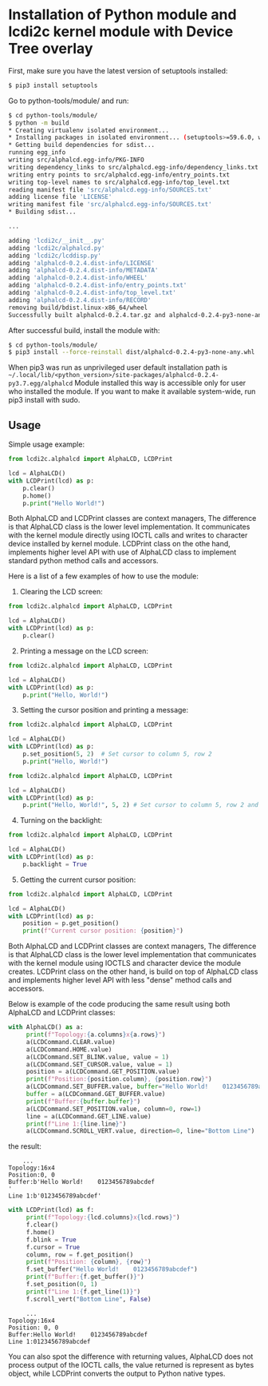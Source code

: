 # Installation of Python module and lcdi2c kernel module with Device Tree overlay 

First, make sure you have the latest version of setuptools installed:
```bash
$ pip3 install setuptools
```

Go to python-tools/module/ and run:
```bash
$ cd python-tools/module/
$ python -m build
* Creating virtualenv isolated environment...
* Installing packages in isolated environment... (setuptools>=59.6.0, wheel>=0.37.0)
* Getting build dependencies for sdist...
running egg_info
writing src/alphalcd.egg-info/PKG-INFO
writing dependency_links to src/alphalcd.egg-info/dependency_links.txt
writing entry points to src/alphalcd.egg-info/entry_points.txt
writing top-level names to src/alphalcd.egg-info/top_level.txt
reading manifest file 'src/alphalcd.egg-info/SOURCES.txt'
adding license file 'LICENSE'
writing manifest file 'src/alphalcd.egg-info/SOURCES.txt'
* Building sdist...

...

adding 'lcdi2c/__init__.py'
adding 'lcdi2c/alphalcd.py'
adding 'lcdi2c/lcddisp.py'
adding 'alphalcd-0.2.4.dist-info/LICENSE'
adding 'alphalcd-0.2.4.dist-info/METADATA'
adding 'alphalcd-0.2.4.dist-info/WHEEL'
adding 'alphalcd-0.2.4.dist-info/entry_points.txt'
adding 'alphalcd-0.2.4.dist-info/top_level.txt'
adding 'alphalcd-0.2.4.dist-info/RECORD'
removing build/bdist.linux-x86_64/wheel
Successfully built alphalcd-0.2.4.tar.gz and alphalcd-0.2.4-py3-none-any.whl
```
After successful build, install the module with:
```bash
$ cd python-tools/module/
$ pip3 install --force-reinstall dist/alphalcd-0.2.4-py3-none-any.whl
```
When pip3 was run as unprivileged user default installation path is ```~/.local/lib/<python_version>/site-packages/alphalcd-0.2.4-py3.7.egg/alphalcd```
Module installed this way is accessible only for user who installed the module. If you want to make it available system-wide, run pip3 install with sudo.

## Usage

Simple usage example:
```python
from lcdi2c.alphalcd import AlphaLCD, LCDPrint

lcd = AlphaLCD()
with LCDPrint(lcd) as p:
    p.clear()
    p.home()
    p.print("Hello World!")
```

Both AlphaLCD and LCDPrint classes are context managers, The difference is that AlphaLCD class is the lower level implementation. It communicates with the kernel module directly using IOCTL calls and writes to character device installed by kernel module.
LCDPrint class on the othe hand, implements higher level API with use of AlphaLCD class to implement standard python method calls and accessors.

Here is a list of a few examples of how to use the module:

1. Clearing the LCD screen:
```python
from lcdi2c.alphalcd import AlphaLCD, LCDPrint

lcd = AlphaLCD()
with LCDPrint(lcd) as p:
    p.clear()
```

2. Printing a message on the LCD screen:
```python
from lcdi2c.alphalcd import AlphaLCD, LCDPrint

lcd = AlphaLCD()
with LCDPrint(lcd) as p:
    p.print("Hello, World!")
```

3. Setting the cursor position and printing a message:
```python
from lcdi2c.alphalcd import AlphaLCD, LCDPrint

lcd = AlphaLCD()
with LCDPrint(lcd) as p:
    p.set_position(5, 2)  # Set cursor to column 5, row 2
    p.print("Hello, World!")
```

```python
from lcdi2c.alphalcd import AlphaLCD, LCDPrint

lcd = AlphaLCD()
with LCDPrint(lcd) as p:
    p.print("Hello, World!", 5, 2) # Set cursor to column 5, row 2 and print message
```

4. Turning on the backlight:
```python
from lcdi2c.alphalcd import AlphaLCD, LCDPrint

lcd = AlphaLCD()
with LCDPrint(lcd) as p:
    p.backlight = True
```

5. Getting the current cursor position:
```python
from lcdi2c.alphalcd import AlphaLCD, LCDPrint

lcd = AlphaLCD()
with LCDPrint(lcd) as p:
    position = p.get_position()
    print(f"Current cursor position: {position}")
```

Both AlphaLCD and LCDPrint classes are context managers, The difference is that AlphaLCD class is the lower level implementation that communicates with the kernel module using IOCTLS and character device the module creates.
LCDPrint class on the other hand, is build on top of AlphaLCD class and implements higher level API with less "dense" method calls and accessors.


Below is example of the code producing the same result using both AlphaLCD and LCDPrint classes: 
```python
with AlphaLCD() as a:
     print(f"Topology:{a.columns}x{a.rows}")
     a(LCDCommand.CLEAR.value)
     a(LCDCommand.HOME.value)
     a(LCDCommand.SET_BLINK.value, value = 1)
     a(LCDCommand.SET_CURSOR.value, value = 1)
     position = a(LCDCommand.GET_POSITION.value)
     print(f"Position:{position.column}, {position.row}")
     a(LCDCommand.SET_BUFFER.value, buffer="Hello World!    0123456789abcdef")
     buffer = a(LCDCommand.GET_BUFFER.value)
     print(f"Buffer:{buffer.buffer}")
     a(LCDCommand.SET_POSITION.value, column=0, row=1)
     line = a(LCDCommand.GET_LINE.value)
     print(f"Line 1:{line.line}")
     a(LCDCommand.SCROLL_VERT.value, direction=0, line="Bottom Line")
```
the result:
```
    ...
Topology:16x4
Position:0, 0
Buffer:b'Hello World!    0123456789abcdef                                                    '
Line 1:b'0123456789abcdef'

```

```python
with LCDPrint(lcd) as f:
     print(f"Topology:{lcd.columns}x{lcd.rows}")
     f.clear()
     f.home()
     f.blink = True
     f.cursor = True
     column, row = f.get_position()
     print(f"Position: {column}, {row}")
     f.set_buffer("Hello World!    0123456789abcdef")
     print(f"Buffer:{f.get_buffer()}")
     f.set_position(0, 1)
     print(f"Line 1:{f.get_line(1)}")
     f.scroll_vert("Bottom Line", False)
```
```
     ...
Topology:16x4
Position: 0, 0
Buffer:Hello World!    0123456789abcdef                                                    
Line 1:0123456789abcdef

```
You can also spot the difference with returning values, AlphaLCD does not process output of the IOCTL calls, the value returned is represent as bytes object, while LCDPrint converts the output to Python native types. 


